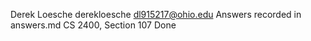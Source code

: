 Derek Loesche
derekloesche
dl915217@ohio.edu
Answers recorded in answers.md
CS 2400, Section 107
Done
